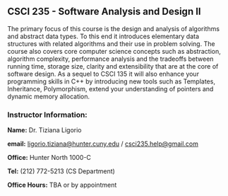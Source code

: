 ## CSCI 235 - Software Analysis and Design II

The primary focus of this course is the design and analysis of algorithms and abstract data types. 
To this end it introduces elementary data structures with related algorithms and their use in problem solving. 
The course also covers core computer science concepts such as abstraction, algorithm complexity, performance analysis and the tradeoffs between running time, storage size, clarity and extensibility that are at the core of software design. 
As a sequel to CSCI 135 it will also enhance your programming skills in C++ by introducing new tools such as Templates, Inheritance, Polymorphism, extend your understanding of pointers and dynamic memory allocation.

### Instructor Information:

**Name:** Dr. Tiziana Ligorio

**email:** ligorio.tiziana@hunter.cuny.edu / csci235.help@gmail.com 
		 
**Office:** Hunter North 1000-C 

**Tel:** (212) 772-5213 (CS Department)

**Office Hours:** TBA or by appointment


